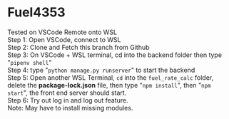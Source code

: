 # Fuel4353
Tested on VSCode Remote onto WSL<br>
Step 1: Open VSCode, connect to WSL<br>
Step 2: Clone and Fetch this branch from Github<br>
Step 3: On VSCode + WSL terminal, cd into the backend folder then type "```pipenv shell```"<br>
Step 4: type "```python manage.py runserver```" to start the backend<br>
Step 5: Open another WSL Terminal, ```cd``` into the ```fuel_rate_calc``` folder, delete the **package-lock.json** file, then type "```npm install```", then "```npm start```", the front end server should start.<br>
Step 6: Try out log in and log out feature.<br>
Note: May have to install missing modules.
